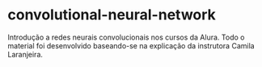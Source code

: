 # convolutional-neural-network
Introdução a redes neurais convolucionais nos cursos da Alura.
Todo o material foi desenvolvido baseando-se na explicação da instrutora Camila Laranjeira.
